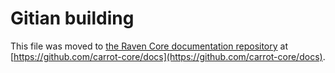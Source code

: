 Gitian building
================

This file was moved to [the Raven Core documentation repository](https://github.com/carrot-core/docs/blob/master/gitian-building.md) at [https://github.com/carrot-core/docs](https://github.com/carrot-core/docs).
